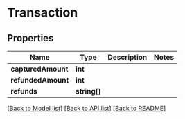 # Transaction

## Properties
Name | Type | Description | Notes
------------ | ------------- | ------------- | -------------
**capturedAmount** | **int** |  | 
**refundedAmount** | **int** |  | 
**refunds** | **string[]** |  | 

[[Back to Model list]](../../README.md#documentation-for-models) [[Back to API list]](../../README.md#documentation-for-api-endpoints) [[Back to README]](../../README.md)

